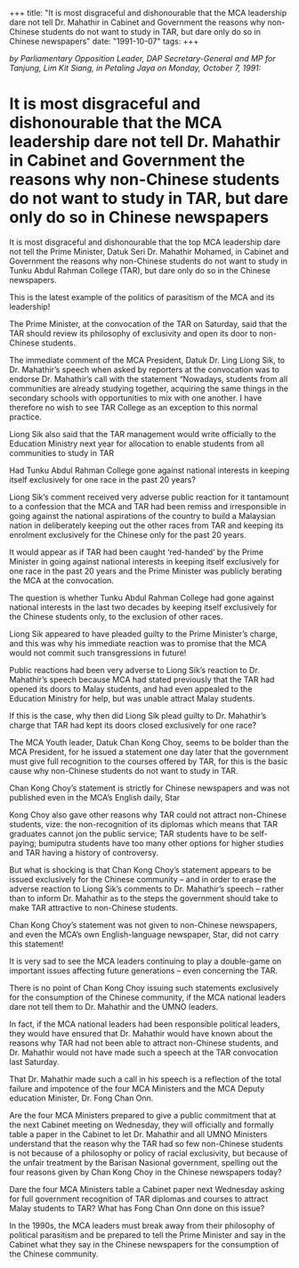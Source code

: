 +++ 
title: "It is most disgraceful and dishonourable that the MCA leadership dare not  tell Dr. Mahathir in Cabinet and Government the reasons why non-Chinese students do not want to study in TAR, but dare only do so in Chinese newspapers"
date: "1991-10-07"
tags:
+++

_by Parliamentary Opposition Leader, DAP Secretary-General and MP for Tanjung, Lim Kit Siang, in Petaling Jaya on Monday, October 7, 1991:_

# It is most disgraceful and dishonourable that the MCA leadership dare not  tell Dr. Mahathir in Cabinet and Government the reasons why non-Chinese students do not want to study in TAR, but dare only do so in Chinese newspapers

It is most disgraceful and dishonourable that the top MCA leadership dare not tell the Prime Minister, Datuk Seri Dr. Mahathir Mohamed, in Cabinet and Government the reasons why non-Chinese students do not want to study in Tunku Abdul Rahman College (TAR), but dare only do so in the Chinese newspapers.</u>

This is the latest example of the politics of parasitism of the MCA and its leadership!

The Prime Minister, at the convocation of the TAR on Saturday, said that the TAR should review its philosophy of exclusivity and  open its door to non-Chinese students.

The immediate comment of the MCA President, Datuk Dr. Ling Liong Sik, to Dr. Mahathir’s speech when asked by reporters at the convocation was to endorse Dr. Mahathir’s call with the statement “Nowadays, students from all communities are already studying  together, acquiring the same things in the secondary schools with opportunities to mix with one another. I have therefore no wish to see TAR College as an exception to this normal practice.

Liong Sik also said that the TAR management would write officially to the Education Ministry next year for allocation to enable students from all communities to study in TAR

Had Tunku Abdul Rahman College gone against national interests in keeping itself exclusively for one race in the past 20 years?

Liong Sik’s comment received very adverse public reaction for it tantamount to a confession that the MCA and TAR had been remiss and irresponsible in going against the national aspirations of the country to build a Malaysian nation in deliberately keeping out the other races from TAR and keeping its enrolment exclusively for the Chinese only for the past 20 years.

It would appear as if TAR had been caught ‘red-handed’ by the Prime Minister in going against national interests in keeping itself exclusively for one race in the past 20 years and the Prime Minister was publicly berating the MCA at the convocation.

The question is whether Tunku Abdul Rahman College had gone against national interests in the last two decades by keeping itself exclusively for the Chinese students only, to the exclusion of other races.

Liong Sik appeared to have pleaded guilty to the Prime Minister’s charge, and this was why his immediate reaction was to promise that the MCA would not commit such transgressions in future!

Public reactions had been very adverse to Liong Sik’s reaction to Dr. Mahathir’s speech because MCA had stated previously that the TAR had opened its doors to Malay students, and had even appealed to the Education Ministry for help, but was unable attract Malay students.

If this is the case, why then did Liong Sik plead guilty to Dr. Mahathir’s charge that TAR had kept its doors closed exclusively for one race?

The MCA Youth leader, Datuk Chan Kong Choy, seems to be bolder than the MCA President, for he issued a statement one day later that the government must give full recognition to the courses offered by TAR, for this is the basic cause why non-Chinese students do not want to study in TAR.

Chan Kong Choy’s statement is strictly for Chinese newspapers and was not published even in the MCA’s English daily, Star

Kong Choy also gave other reasons why TAR could not attract non-Chinese students, vize: the non-recognition of its diplomas which means that TAR graduates cannot jon the public service; TAR students have to be self-paying; bumiputra students have too many other options for higher studies and TAR having a history of controversy.

But what is shocking is that Chan Kong Choy’s statement appears to be issued exclusively for the Chinese community – and in order to erase the adverse reaction to Liong Sik’s comments to Dr. Mahathir’s speech – rather than to inform Dr. Mahathir as to the steps the government should take to make TAR attractive to non-Chinese students.

Chan Kong Choy’s statement was not given to non-Chinese newspapers, and even the MCA’s own English-language newspaper, Star, did not carry this statement!

It is very sad to see the MCA leaders continuing to play a double-game on important issues affecting future generations – even concerning the TAR.

There is no point of Chan Kong Choy issuing such statements exclusively for the consumption of the Chinese community, if the MCA national leaders dare not tell them to Dr. Mahathir and the UMNO leaders.

In fact, if the MCA national leaders had been responsible political leaders, they would have ensured that Dr. Mahathir would have known about the reasons why TAR had not been able to attract non-Chinese students, and Dr. Mahathir would not have made such a speech at the TAR convocation last Saturday.

That Dr. Mahathir made such a call in his speech is a reflection of the total failure and impotence of the four MCA Ministers and the MCA Deputy education Minister, Dr. Fong Chan Onn.

Are the four MCA Ministers prepared to give a public commitment that at the next Cabinet meeting on Wednesday, they will officially and formally table a paper in the Cabinet to let Dr. Mahathir and all UMNO Ministers understand that the reason why the TAR had so few non-Chinese students is not because of a philosophy or policy of racial exclusivity, but because of the unfair treatment by the Barisan Nasional government, spelling out the four reasons given by Chan Kong Choy in the Chinese newspapers today?

Dare the four MCA Ministers table a Cabinet paper next Wednesday asking for full government recognition of TAR diplomas and courses to attract Malay students to TAR? What has Fong Chan Onn done on this issue?

In the 1990s, the MCA leaders must break away from their philosophy of political parasitism and be prepared to tell the Prime Minister and say in the Cabinet what they say in the Chinese newspapers for the consumption of the Chinese community.
 
